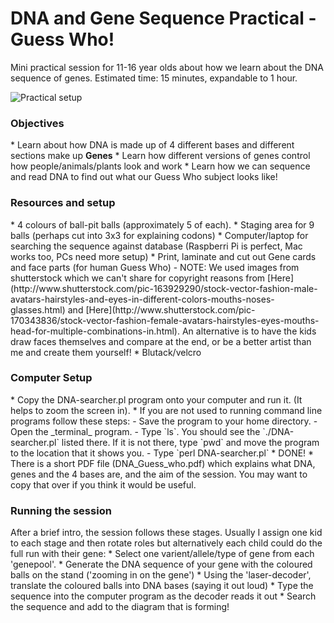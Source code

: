 # DNA and Gene Sequence Practical - Guess Who!
Mini practical session for 11-16 year olds about how we learn about the DNA sequence of genes. Estimated time: 15 minutes, expandable to 1 hour.

![Practical setup](genesequencepractical/Images/2-Gene_staging_area.jpg)

<h3>Objectives</h3>
* Learn about how DNA is made up of 4 different bases and different sections make up <b>Genes</b>
* Learn how different versions of genes control how people/animals/plants look and work
* Learn how we can sequence and read DNA to find out what our Guess Who subject looks like!

<h3>Resources and setup</h3>
* 4 colours of ball-pit balls (approximately 5 of each).
* Staging area for 9 balls (perhaps cut into 3x3 for explaining codons)
* Computer/laptop for searching the sequence against database (Raspberri Pi is perfect, Mac works too, PCs need more setup)
* Print, laminate and cut out Gene cards and face parts (for human Guess Who)
- NOTE: We used images from shutterstock which we can't share for copyright reasons from [Here](http://www.shutterstock.com/pic-163929290/stock-vector-fashion-male-avatars-hairstyles-and-eyes-in-different-colors-mouths-noses-glasses.html) and [Here](http://www.shutterstock.com/pic-170343836/stock-vector-fashion-female-avatars-hairstyles-eyes-mouths-head-for-multiple-combinations-in.html). An alternative is to have the kids draw faces themselves and compare at the end, or be a better artist than me and create them yourself!
* Blutack/velcro

<h3>Computer Setup</h3>
* Copy the DNA-searcher.pl program onto your computer and run it. (It helps to zoom the screen in).
* If you are not used to running command line programs follow these steps:
- Save the program to your home directory.
- Open the _terminal_ program.
- Type `ls`. You should see the `./DNA-searcher.pl` listed there. If it is not there, type `pwd` and move the program to the location that it shows you.
- Type `perl DNA-searcher.pl`
* DONE!
* There is a short PDF file (DNA_Guess_who.pdf) which explains what DNA, genes and the 4 bases are, and the aim of the session. You may want to copy that over if you think it would be useful.

<h3>Running the session</h3>
After a brief intro, the session follows these stages. Usually I assign one kid to each stage and then rotate roles but alternatively each child could do the full run with their gene:
* Select one varient/allele/type of gene from each 'genepool'.
* Generate the DNA sequence of your gene with the coloured balls on the stand ('zooming in on the gene')
* Using the 'laser-decoder', translate the coloured balls into DNA bases (saying it out loud)
* Type the sequence into the computer program as the decoder reads it out
* Search the sequence and add to the diagram that is forming!
